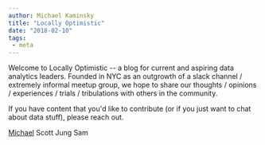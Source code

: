 ```yaml
---
author: Michael Kaminsky
title: "Locally Optimistic"
date: "2018-02-10"
tags: 
 - meta
---
```


Welcome to Locally Optimistic -- a blog for current and aspiring data analytics leaders. Founded in NYC as an outgrowth of a slack channel / extremely informal meetup group, we hope to share our thoughts / opinions / experiences / trials / tribulations with others in the community.

If you have content that you'd like to contribute (or if you just want to chat about data stuff), please reach out.


[Michael](kaminsky.michael@gmail.com)
Scott
Jung
Sam
